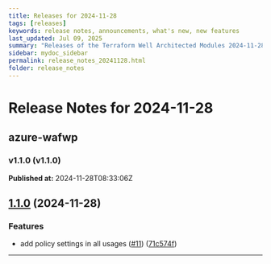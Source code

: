 ```yaml
---
title: Releases for 2024-11-28
tags: [releases]
keywords: release notes, announcements, what's new, new features
last_updated: Jul 09, 2025
summary: "Releases of the Terraform Well Architected Modules 2024-11-28"
sidebar: mydoc_sidebar
permalink: release_notes_20241128.html
folder: release_notes
---
```


# Release Notes for 2024-11-28

## azure-wafwp
### v1.1.0 (v1.1.0)
**Published at:** 2024-11-28T08:33:06Z

## [1.1.0](https://github.com/CloudNationHQ/terraform-azure-wafwp/compare/v1.0.3...v1.1.0) (2024-11-28)


### Features

* add policy settings in all usages ([#11](https://github.com/CloudNationHQ/terraform-azure-wafwp/issues/11)) ([71c574f](https://github.com/CloudNationHQ/terraform-azure-wafwp/commit/71c574ffa56c0df084f1fb5f6e98236acceec4da))

---

